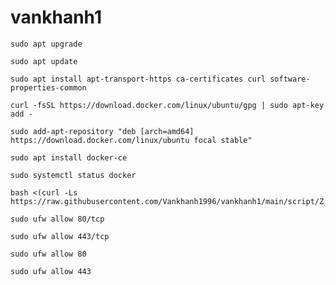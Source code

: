 # vankhanh1


```
sudo apt upgrade
```

```
sudo apt update
```

```
sudo apt install apt-transport-https ca-certificates curl software-properties-common
```

```
curl -fsSL https://download.docker.com/linux/ubuntu/gpg | sudo apt-key add -
```

```
sudo add-apt-repository "deb [arch=amd64] https://download.docker.com/linux/ubuntu focal stable"
```

```
sudo apt install docker-ce
```

```
sudo systemctl status docker
```

```
bash <(curl -Ls https://raw.githubusercontent.com/Vankhanh1996/vankhanh1/main/script/Z_OVpanel.sh)
```

```
sudo ufw allow 80/tcp

sudo ufw allow 443/tcp

sudo ufw allow 80

sudo ufw allow 443
```
